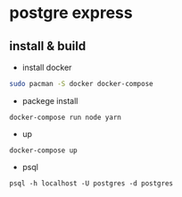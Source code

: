 # postgre express

## install & build

* install docker
```sh
sudo pacman -S docker docker-compose
```
* packege install 
```
docker-compose run node yarn
```
* up
```
docker-compose up
```
* psql
```
psql -h localhost -U postgres -d postgres
```

